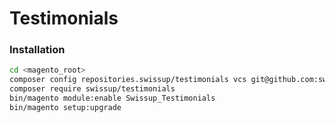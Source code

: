 # Testimonials

### Installation

```bash
cd <magento_root>
composer config repositories.swissup/testimonials vcs git@github.com:swissup/testimonials.git
composer require swissup/testimonials
bin/magento module:enable Swissup_Testimonials
bin/magento setup:upgrade
```

